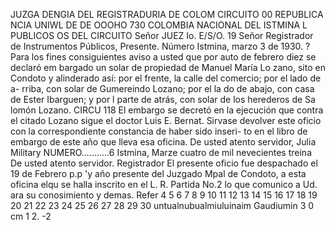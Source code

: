 JUZGA
DENGIA
DEL
REGISTRADURIA
DE COLOM
CIRCUITO
00
REPUBLICA
NCIA
UNIWL
DE
DE
ОООНО 730
COLOMBIA
NACIONAL DEL
ISTMINA
L PUBLICOS
OS DEL CIRCUITO
Señor
JUEZ Io.
E/S/O.
19
Señor
Registrador de Instrumentos Públicos,
Presente.
Número
Istmina, marzo 3 de 1930.
?
Para los fines consiguientes aviso a
usted que por auto de febrero diez se declaró em
bargado un solar de propiedad de Manuel María Lo
zano, sito en Condoto y alinderado así: por el
frente, la calle del comercio; por el lado de a-
rriba, con solar de Gumereindo Lozano; por el la
do de abajo, con casa de Ester Ibarguen; y por l
parte de atrás, con solar de los herederos de Sa
lomón Lozano.
CIRCU
118
El embargo se decretó en la ejecución
que contra el citado Lozano sigue el doctor Luis
E. Bernat.
Sirvase devolver este oficio con la
correspondiente constancia de haber sido inseri-
to en el libro de embargo de este año que lleva
esa oficina.
De usted atento servidor,
Julia Military
NUMERO...........6
Istmina, Marze cuatro de mil nevecientes treina
De usted atento servidor.
Registrador
El presente oficio fue despachado el 19 de Febrero p.p
'y año presente del Juzgado Mpal de Condoto, a esta oficina elqu
se halla inscrito en el L. R. Partida No.2 lo que comunico a Ud.
ara su conosimiento y demas.
Refer
4 5 6 7 8 9 10 11 12 13 14 15 16 17 18 19 20 21 22 23 24 25 26 27 28 29 30
untualnubualmiuluinaim
Gaudiumin
3
0 cm 1 2.
-2